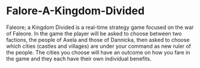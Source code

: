 # Falore-A-Kingdom-Divided
Faleore; a Kingdom Divided is a real-time strategy game focused on the  war of Faleore. In the game the player will be asked to choose between two factions, the people of Axela and those of Dannicka, then asked  to choose which cities (castles and villages) are under your command as new ruler of the people. The cities you choose will have an outcome on how you fare in the game and they each have their own individual benefits.

